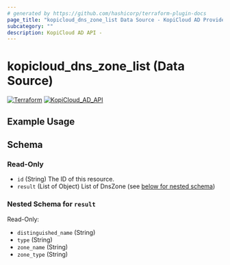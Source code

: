 ```yaml
---
# generated by https://github.com/hashicorp/terraform-plugin-docs
page_title: "kopicloud_dns_zone_list Data Source - KopiCloud AD Provider"
subcategory: ""
description: KopiCloud AD API - 
---
```


# kopicloud_dns_zone_list (Data Source)
[![Terraform](https://img.shields.io/badge/terraform-v1.3+-blue.svg)](https://www.terraform.io/downloads.html) 
[![KopiCloud_AD_API](https://img.shields.io/badge/kopiCloud_ad-v1.0+-blueviolet.svg)](https://www.kopicloud-ad-api.com)

## Example Usage



<!-- schema generated by tfplugindocs -->
## Schema

### Read-Only

- `id` (String) The ID of this resource.
- `result` (List of Object) List of DnsZone (see [below for nested schema](#nestedatt--result))

<a id="nestedatt--result"></a>
### Nested Schema for `result`

Read-Only:

- `distinguished_name` (String)
- `type` (String)
- `zone_name` (String)
- `zone_type` (String)


